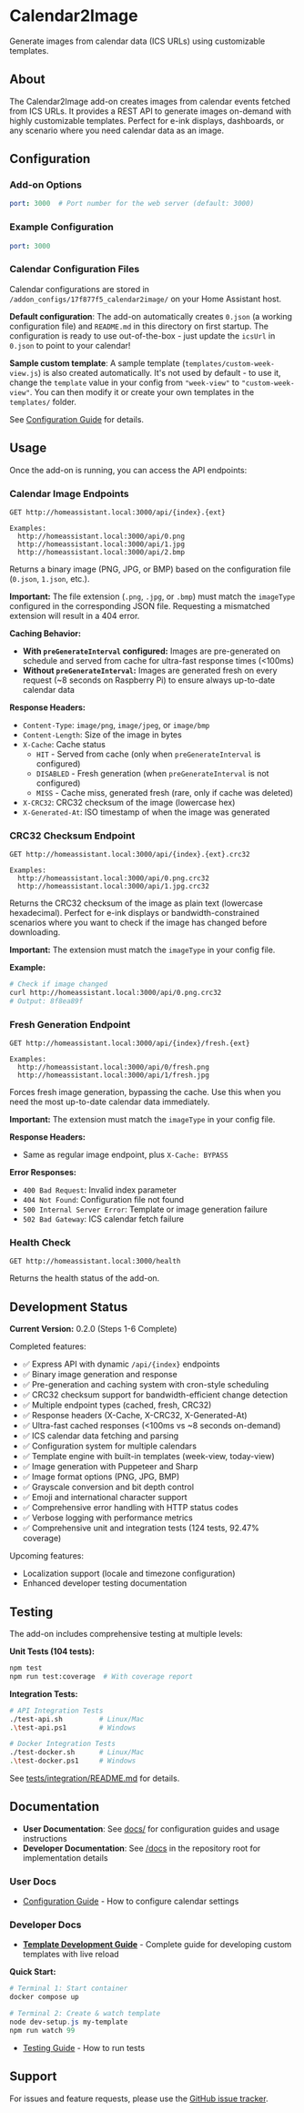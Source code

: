 # Calendar2Image

Generate images from calendar data (ICS URLs) using customizable templates.

## About

The Calendar2Image add-on creates images from calendar events fetched from ICS URLs. It provides a REST API to generate images on-demand with highly customizable templates. Perfect for e-ink displays, dashboards, or any scenario where you need calendar data as an image.

## Configuration

### Add-on Options

```yaml
port: 3000  # Port number for the web server (default: 3000)
```

### Example Configuration

```yaml
port: 3000
```

### Calendar Configuration Files

Calendar configurations are stored in `/addon_configs/17f877f5_calendar2image/` on your Home Assistant host.

**Default configuration**: The add-on automatically creates `0.json` (a working configuration file) and `README.md` in this directory on first startup. The configuration is ready to use out-of-the-box - just update the `icsUrl` in `0.json` to point to your calendar!

**Sample custom template**: A sample template (`templates/custom-week-view.js`) is also created automatically. It's not used by default - to use it, change the `template` value in your config from `"week-view"` to `"custom-week-view"`. You can then modify it or create your own templates in the `templates/` folder.

See [Configuration Guide](./docs/CONFIGURATION.md) for details.

## Usage

Once the add-on is running, you can access the API endpoints:

### Calendar Image Endpoints
```
GET http://homeassistant.local:3000/api/{index}.{ext}

Examples:
  http://homeassistant.local:3000/api/0.png
  http://homeassistant.local:3000/api/1.jpg
  http://homeassistant.local:3000/api/2.bmp
```

Returns a binary image (PNG, JPG, or BMP) based on the configuration file (`0.json`, `1.json`, etc.).

**Important:** The file extension (`.png`, `.jpg`, or `.bmp`) must match the `imageType` configured in the corresponding JSON file. Requesting a mismatched extension will result in a 404 error.

**Caching Behavior:**
- **With `preGenerateInterval` configured:** Images are pre-generated on schedule and served from cache for ultra-fast response times (<100ms)
- **Without `preGenerateInterval`:** Images are generated fresh on every request (~8 seconds on Raspberry Pi) to ensure always up-to-date calendar data

**Response Headers:**
- `Content-Type`: `image/png`, `image/jpeg`, or `image/bmp`
- `Content-Length`: Size of the image in bytes
- `X-Cache`: Cache status
  - `HIT` - Served from cache (only when `preGenerateInterval` is configured)
  - `DISABLED` - Fresh generation (when `preGenerateInterval` is not configured)
  - `MISS` - Cache miss, generated fresh (rare, only if cache was deleted)
- `X-CRC32`: CRC32 checksum of the image (lowercase hex)
- `X-Generated-At`: ISO timestamp of when the image was generated

### CRC32 Checksum Endpoint
```
GET http://homeassistant.local:3000/api/{index}.{ext}.crc32

Examples:
  http://homeassistant.local:3000/api/0.png.crc32
  http://homeassistant.local:3000/api/1.jpg.crc32
```

Returns the CRC32 checksum of the image as plain text (lowercase hexadecimal). Perfect for e-ink displays or bandwidth-constrained scenarios where you want to check if the image has changed before downloading.

**Important:** The extension must match the `imageType` in your config file.

**Example:**
```bash
# Check if image changed
curl http://homeassistant.local:3000/api/0.png.crc32
# Output: 8f8ea89f
```

### Fresh Generation Endpoint
```
GET http://homeassistant.local:3000/api/{index}/fresh.{ext}

Examples:
  http://homeassistant.local:3000/api/0/fresh.png
  http://homeassistant.local:3000/api/1/fresh.jpg
```

Forces fresh image generation, bypassing the cache. Use this when you need the most up-to-date calendar data immediately.

**Important:** The extension must match the `imageType` in your config file.

**Response Headers:**
- Same as regular image endpoint, plus `X-Cache: BYPASS`

**Error Responses:**
- `400 Bad Request`: Invalid index parameter
- `404 Not Found`: Configuration file not found
- `500 Internal Server Error`: Template or image generation failure
- `502 Bad Gateway`: ICS calendar fetch failure

### Health Check
```
GET http://homeassistant.local:3000/health
```

Returns the health status of the add-on.

## Development Status

**Current Version:** 0.2.0 (Steps 1-6 Complete)

Completed features:
- ✅ Express API with dynamic `/api/{index}` endpoints
- ✅ Binary image generation and response
- ✅ Pre-generation and caching system with cron-style scheduling
- ✅ CRC32 checksum support for bandwidth-efficient change detection
- ✅ Multiple endpoint types (cached, fresh, CRC32)
- ✅ Response headers (X-Cache, X-CRC32, X-Generated-At)
- ✅ Ultra-fast cached responses (<100ms vs ~8 seconds on-demand)
- ✅ ICS calendar data fetching and parsing
- ✅ Configuration system for multiple calendars
- ✅ Template engine with built-in templates (week-view, today-view)
- ✅ Image generation with Puppeteer and Sharp
- ✅ Image format options (PNG, JPG, BMP)
- ✅ Grayscale conversion and bit depth control
- ✅ Emoji and international character support
- ✅ Comprehensive error handling with HTTP status codes
- ✅ Verbose logging with performance metrics
- ✅ Comprehensive unit and integration tests (124 tests, 92.47% coverage)

Upcoming features:
- Localization support (locale and timezone configuration)
- Enhanced developer testing documentation

## Testing

The add-on includes comprehensive testing at multiple levels:

**Unit Tests (104 tests):**
```bash
npm test
npm run test:coverage  # With coverage report
```

**Integration Tests:**
```bash
# API Integration Tests
./test-api.sh         # Linux/Mac
.\test-api.ps1        # Windows

# Docker Integration Tests  
./test-docker.sh      # Linux/Mac
.\test-docker.ps1     # Windows
```

See [tests/integration/README.md](./tests/integration/README.md) for details.

## Documentation

- **User Documentation**: See [docs/](./docs) for configuration guides and usage instructions
- **Developer Documentation**: See [/docs](/docs) in the repository root for implementation details

### User Docs

- [Configuration Guide](./docs/CONFIGURATION.md) - How to configure calendar settings

### Developer Docs

- **[Template Development Guide](/docs/DEV-GUIDE.md)** - Complete guide for developing custom templates with live reload

**Quick Start:**
```powershell
# Terminal 1: Start container
docker compose up

# Terminal 2: Create & watch template
node dev-setup.js my-template
npm run watch 99
```

- [Testing Guide](./TESTING.md) - How to run tests

## Support

For issues and feature requests, please use the [GitHub issue tracker](https://github.com/jantielens/ha-calendar2image/issues).

